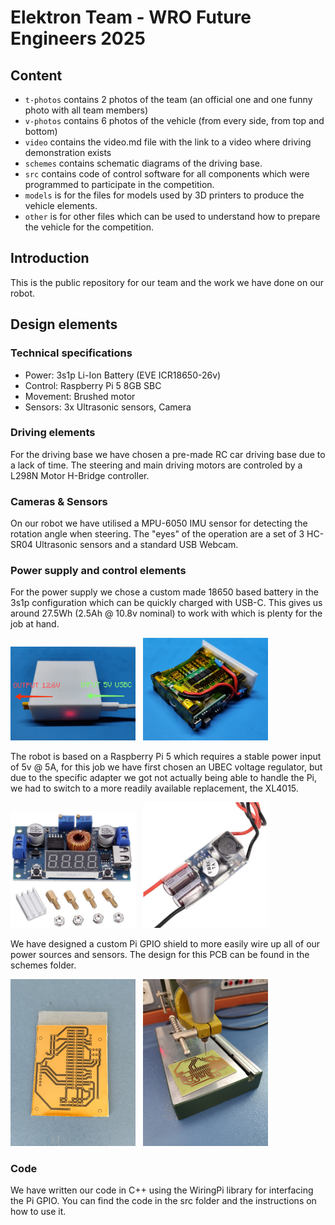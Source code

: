 # Elektron Team - WRO Future Engineers 2025

## Content

* `t-photos` contains 2 photos of the team (an official one and one funny photo with all team members)
* `v-photos` contains 6 photos of the vehicle (from every side, from top and bottom)
* `video` contains the video.md file with the link to a video where driving demonstration exists
* `schemes` contains schematic diagrams of the driving base.
* `src` contains code of control software for all components which were programmed to participate in the competition.
* `models` is for the files for models used by 3D printers to produce the vehicle elements.
* `other` is for other files which can be used to understand how to prepare the vehicle for the competition.

## Introduction

This is the public repository for our team and the work we have done on our robot.

## Design elements

### Technical specifications
- Power: 3s1p Li-Ion Battery (EVE ICR18650-26v)
- Control: Raspberry Pi 5 8GB SBC
- Movement: Brushed motor
- Sensors: 3x Ultrasonic sensors, Camera

### Driving elements

For the driving base we have chosen a pre-made RC car driving base due to a lack of time. The steering and main driving motors are controled by a L298N Motor H-Bridge controller. 

### Cameras & Sensors

On our robot we have utilised a MPU-6050 IMU sensor for detecting the rotation angle when steering. 
The "eyes" of the operation are a set of 3 HC-SR04 Ultrasonic sensors and a standard USB Webcam.

### Power supply and control elements

For the power supply we chose a custom made 18650 based battery in the 3s1p configuration which can be quickly charged with USB-C. 
This gives us around 27.5Wh (2.5Ah @ 10.8v nominal) to work with which is plenty for the job at hand.

<p float="left">
  <img src="other/battery1.jpg" width="200"/>
  &nbsp;
  <img src="other/battery2.jpg" width="200"/>
</p>

The robot is based on a Raspberry Pi 5 which requires a stable power input of 5v @ 5A, for this job we have first chosen an UBEC voltage regulator, but due to the specific adapter we got not actually being able to handle the Pi, we had to switch to a more readily available replacement, the XL4015.

<p float="left">
  <img src="other/xl4015.png" width="200"/>
  &nbsp;
  <img src="other/ubec.png" width="200"/>
</p>

We have designed a custom Pi GPIO shield to more easily wire up all of our power sources and sensors. The design for this PCB can be found in the schemes folder.

<p float="left">
  <img src="schemes/pcb1.jpg" width="200"/>
  &nbsp;
  <img src="schemes/pcb2.jpg" width="200"/>
</p>

### Code

We have written our code in C++ using the WiringPi library for interfacing the Pi GPIO. 
You can find the code in the src folder and the instructions on how to use it.
